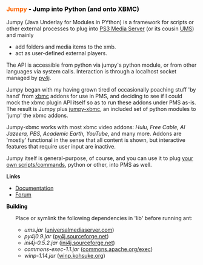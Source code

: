 <H3 style="color:black"><span style="color:#ff6600">Jumpy</span> - Jump into Python (and onto XBMC)</H3>

Jumpy (<span class="orange">J</span>ava <span class="orange">U</span>nderlay for <span class="orange">M</span>odules in <span class="orange">PY</span>thon) is a framework for scripts or other external processes to plug into <a href="http://www.ps3mediaserver.org/">PS3 Media Server</a> (or its cousin <a href="http://www.universalmediaserver.com/">UMS</a>) and mainly
<ul>
<li>add folders and media items to the xmb.</li>
<li>act as user-defined external players.</li>
</ul>

The API is accessible from python via jumpy's python module, or from other languages via system calls. Interaction is through a localhost socket managed by <a href="http://py4j.sourceforge.net">py4j</a>.

Jumpy began with my having grown tired of occasionally poaching stuff 'by hand' from <a href="http://xbmc.org">xbmc</a> addons for use in PMS, and deciding to see if I could mock the xbmc plugin API itself so as to run these addons under PMS as-is. The result is Jumpy plus <a href="https://github.com/skeptical/jumpy-xbmc">jumpy-xbmc</a>, an included set of python modules to 'jump' the xbmc addons.

Jumpy-xbmc works with most xbmc video addons: <i>Hulu, Free Cable, Al Jazeera, PBS, Academic Earth, YouTube</i>, and many more. Addons are 'mostly' functional in the sense that all content is shown, but interactive features that require user input are inactive.

Jumpy itself is general-purpose, of course, and you can use it to plug <a href="http://skeptical.github.com/jumpy/scripts.html">your own scripts/commands</a>, python or other, into PMS as well.

<b style="color:black">Links</b>
<ul>
<li><a href="http://skeptical.github.com/jumpy/readme.html">Documentation</a></li>
<li><a href="http://www.universalmediaserver.com/forum/viewtopic.php?f=6&t=288">Forum</a></li>
</ul>

<b style="color:black">Building</b>
<ul>
Place or symlink the following dependencies in 'lib' before running ant:
<ul>
<li><i>ums.jar</i> (<a href="http://www.universalmediaserver.com/">universalmediaserver.com</a>)</li>
<li><i>py4j0.9.jar</i> (<a href="http://py4j.sourceforge.net">py4j.sourceforge.net</a>)</li>
<li><i>ini4j-0.5.2.jar</i> (<a href="http://ini4j.sourceforge.net">ini4j.sourceforge.net</a>)</li>
<li><i>commons-exec-1.1.jar</i> (<a href="http://commons.apache.org/exec/">commons.apache.org/exec</a>)</li>
<li><i>winp-1.14.jar</i> (<a href="http://winp.kohsuke.org/">winp.kohsuke.org</a>)</li>
</ul>
</ul>

